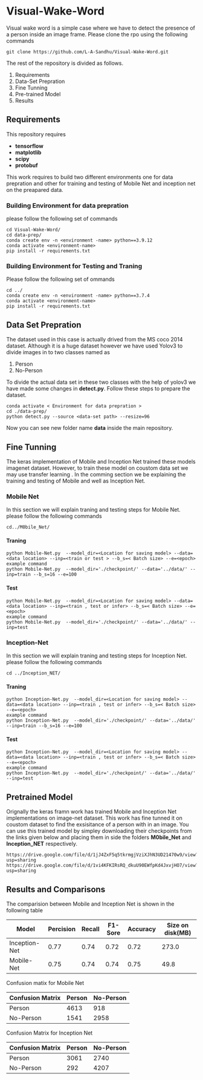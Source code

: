 # Visual-Wake-Word
Visual wake word is a simple case where we have to detect the presence of a person inside an image frame. Please clone the rpo using the following commands 
```
git clone https://github.com/L-A-Sandhu/Visual-Wake-Word.git
```
The rest of the repository is divided as follows.
  1. Requirements
  2. Data-Set Prepration 
  3. Fine Tunning 
  4. Pre-trained Model
  5. Results 

## Requirements 
This repository requires 
* **tensorflow**
* **matplotlib**
* **scipy**
* **protobuf**


This work requires to build two different environments one for data prepration and other for training and testing of Mobile Net and inception net on the preapared data. 
### Building Environment for data prepration 
please follow the following set of commands 
```
cd Visual-Wake-Word/
cd data-prep/
conda create env -n <environment -name> python==3.9.12
conda activate <environment-name>
pip install -r requirements.txt
```
### Building Environment for Testing and Traning 
Please follow the following set of ommands 
```
cd ../
conda create env -n <environment -name> python==3.7.4
conda activate <environment-name>
pip install -r requirements.txt

```
## Data Set Prepration 
 The dataset used in this case is actually drived from the MS coco 2014 dataset. Although it is a huge dataset  however we have used Yolov3 to divide images in to two classes named as 
 1. Person 
 2. No-Person

To divide the actual data set in these two classes with the help of yolov3 we have made some changes in **detect.py**. Follow these steps to prepare the dataset.
```
conda activate < Environment for data prepration >
cd ./data-prep/
python detect.py --source <data-set path> --resize=96

```
Now you can see new folder name **data** inside the main repository.
## Fine Tunning 
The keras implementation of Mobile and Inception Net trained these models imagenet dataset. However, to train these model on coustom data set we may use transfer learning . In the comming section we be explaining the training and testing of Mobile and well as Inception Net.
### Mobile Net
In this section we will explain traning and testing steps for Mobile Net. please follow the following commands 
```
cd../M0bile_Net/
```
#### Traning 
```
python Mobile-Net.py  --model_dir=<Location for saving model> --data=<data location> --inp=<train or test > --b_s=< Batch size> --e=<epoch>
example command 
python Mobile-Net.py  --model_dir='./checkpoint/' --data='../data/' --inp=train --b_s=16 --e=100
```
#### Test 
```
python Mobile-Net.py  --model_dir=<Location for saving model> --data=<data location> --inp=<train , test or infer> --b_s=< Batch size> --e=<epoch>
example command 
python Mobile-Net.py  --model_dir='./checkpoint/' --data='../data/' --inp=test
````

### Inception-Net
In this section we will explain traning and testing steps for Inception Net. please follow the following commands 
```
cd ../Inception_NET/
```
#### Traning 
```
python Inception-Net.py  --model_dir=<Location for saving model> --data=<data location> --inp=<train , test or infer> --b_s=< Batch size> --e=<epoch>
example command 
python Inception-Net.py  --model_dir='./checkpoint/' --data='../data/' --inp=train --b_s=16 --e=100
```
#### Test 
```
python Inception-Net.py  --model_dir=<Location for saving model> --data=<data location> --inp=<train , test or infer> --b_s=< Batch size> --e=<epoch>
example command 
python Inception-Net.py  --model_dir='./checkpoint/' --data='../data/' --inp=test 

```

## Pretrained Model
Orignally the keras framn work has trained Mobile and Inception Net implementations on image-net dataset. This work has fine tunned it on coustom dataset to find the exsisitance of a person with in an image. You can use this trained model by simpley downloading their checkpoints from the links given  below and placing them in side the folders **M0bile_Net** and **Inception_NET** respectively. 
```
https://drive.google.com/file/d/1jJ4ZxF5q5tkrmgjVziXJhN3UD21470w9/view?usp=sharing
https://drive.google.com/file/d/1vi4KFKIRsRQ_dkuU90EWfpKd4JxvjHO7/view?usp=sharing

```


## Results and Comparisons 
The comparision between Mobile and Inception Net is shown in the following table 

| Model         | Percision | Recall | F1-Sore | Accuracy | Size on disk(MB) |
|---------------|-----------|--------|---------|----------|------------------|
| Inception-Net | 0.77      | 0.74   | 0.72    | 0.72     | 273.0            |
| Mobile-Net    | 0.75      | 0.74   | 0.74    | 0.75     | 49.8             |

Confusion matix for Mobile Net 

| Confusion Matrix  | Person | No-Person |
|-------------------|--------|-----------|
| Person            | 4613   | 918       |
| No-Person         | 1541   | 2958      |



Confusion Matrix for Inception Net 

| Confusion Matrix  | Person | No-Person |
|-------------------|--------|-----------|
| Person            | 3061   | 2740      |
| No-Person         | 292    | 4207      |



